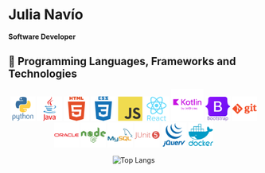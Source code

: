 # Julia Navío

**Software Developer**

## 🚀 Programming Languages, Frameworks and Technologies

<p align="center">
  <img src="https://raw.githubusercontent.com/devicons/devicon/master/icons/python/python-original-wordmark.svg" alt="Python" width="50" height="50"/>
  <img src="https://raw.githubusercontent.com/devicons/devicon/master/icons/java/java-original-wordmark.svg" alt="Java" width="50" height="50"/>
  <img src="https://raw.githubusercontent.com/devicons/devicon/master/icons/html5/html5-plain-wordmark.svg" alt="HTML5" width="50" height="50"/>
  <img src="https://raw.githubusercontent.com/devicons/devicon/master/icons/css3/css3-plain-wordmark.svg" alt="CSS3" width="50" height="50"/>
  <img src="https://raw.githubusercontent.com/devicons/devicon/master/icons/javascript/javascript-original.svg" alt="JavaScript" width="50" height="50"/>
  <img src="https://raw.githubusercontent.com/devicons/devicon/master/icons/react/react-original-wordmark.svg" alt="React" width="50" height="50"/>
  <img src="https://raw.githubusercontent.com/devicons/devicon/master/icons/kotlin/kotlin-plain-wordmark.svg" alt="Kotlin" width="65" height="65"/>
  <img src="https://raw.githubusercontent.com/devicons/devicon/master/icons/bootstrap/bootstrap-original-wordmark.svg" alt="Bootstrap" width="50" height="50"/>
  <img src="https://raw.githubusercontent.com/devicons/devicon/master/icons/git/git-plain-wordmark.svg" alt="Git" width="50" height="50"/>
  <img src="https://raw.githubusercontent.com/devicons/devicon/master/icons/oracle/oracle-original.svg" alt="Oracle" width="50" height="50"/>
  <img src="https://raw.githubusercontent.com/devicons/devicon/master/icons/nodejs/nodejs-plain-wordmark.svg" alt="Node.js" width="50" height="50"/>
  <img src="https://raw.githubusercontent.com/devicons/devicon/master/icons/mysql/mysql-original-wordmark.svg" alt="MySQL" width="50" height="50"/>
  <img src="https://raw.githubusercontent.com/devicons/devicon/master/icons/junit/junit-plain-wordmark.svg" alt="JUnit" width="50" height="50"/>
  <img src="https://raw.githubusercontent.com/devicons/devicon/master/icons/jquery/jquery-plain-wordmark.svg" alt="jQuery" width="50" height="50"/>
  <img src="https://raw.githubusercontent.com/devicons/devicon/master/icons/docker/docker-plain-wordmark.svg" alt="Docker" width="50" height="50"/>
</p>

<p align="center">
  <img src="https://github-readme-stats.vercel.app/api/top-langs?username=julia12navio&show_icons=true&locale=en&layout=compact&theme=tokyonight" alt="Top Langs" />
</p>

